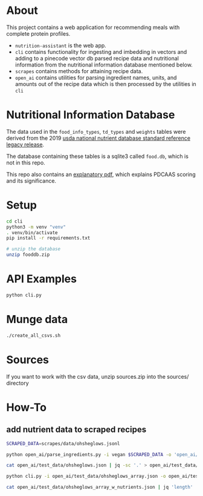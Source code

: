 # About

This project contains a web application for recommending meals with complete protein profiles.
- `nutrition-assistant` is the web app.
- `cli` contains functionality for ingesting and imbedding in vectors and adding to a pinecode vector db parsed recipe data and nutritional information from the nutritional information database mentioned below.
- `scrapes` contains methods for attaining recipe data.
- `open_ai` contains utilities for parsing ingredient names, units, and amounts out of the recipe data which is then processed by the utilities in `cli`


# Nutritional Information Database
The data used in the `food_info_types`, `td_types` and `weights` tables were derived from the 2019 [usda national nutrient database standard reference legacy release](https://data.nal.usda.gov/dataset/usda-national-nutrient-database-standard-reference-legacy-release).

The database containing these tables is a sqlite3 called `food.db`, which is not in this repo.

This repo also contains an [explanatory pdf](Calculating-PDCAAS-for-Percent-Protein-Slide-Deck.pdf), which explains PDCAAS scoring and its significance.

# Setup

```sh
cd cli
python3 -m venv "venv"
. venv/bin/activate
pip install -r requirements.txt

# unzip the database
unzip fooddb.zip
```

# API Examples

```sh
python cli.py
```

# Munge data

```sh
./create_all_csvs.sh
```

# Sources
If you want to work with the csv data, unzip sources.zip into the sources/ directory

# How-To

## add nutrient data to scraped recipes

```sh
SCRAPED_DATA=scrapes/data/ohsheglows.jsonl

python open_ai/parse_ingredients.py -i vegan $SCRAPED_DATA -o 'open_ai/test_data'

cat open_ai/test_data/ohsheglows.json | jq -sc '.' > open_ai/test_data/ohsheglows_array.json

python cli.py -i open_ai/test_data/ohsheglows_array.json -o open_ai/test_data

cat open_ai/test_data/ohsheglows_array_w_nutrients.json | jq 'length'
```
